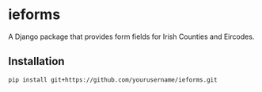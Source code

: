 # ieforms

A Django package that provides form fields for Irish Counties and Eircodes.

## Installation

```sh
pip install git+https://github.com/yourusername/ieforms.git

